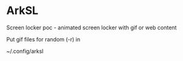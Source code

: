 # ArkSL
Screen locker poc - animated screen locker with gif or web content

Put gif files for random (-r) in 

  ~/.config/arksl
